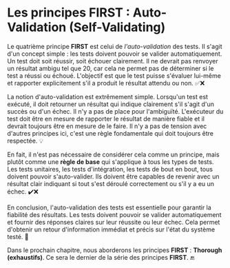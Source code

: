 # Les principes FIRST : Auto-Validation (Self-Validating)

Le quatrième principe **FIRST** est celui de _l'auto-validation_ des tests. Il s'agit d'un concept simple : les tests doivent pouvoir se valider automatiquement. Un test doit soit réussir, soit échouer clairement. Il ne devrait pas renvoyer un résultat ambigu tel que 20, car cela ne permet pas de déterminer si le test a réussi ou échoué. L'objectif est que le test puisse s'évaluer lui-même et rapporter explicitement s'il a produit le résultat attendu ou non. ✅❌

La notion d'auto-validation est extrêmement simple. Lorsqu'un test est exécuté, il doit retourner un résultat qui indique clairement s'il s'agit d'un succès ou d'un échec. Il n'y a pas de place pour l'ambiguïté. L'exécuteur du test doit être en mesure de rapporter le résultat de manière fiable et il devrait toujours être en mesure de le faire. Il n'y a pas de tension avec d'autres principes ici, c'est une règle fondamentale qui doit toujours être respectée. 💡

En fait, il n'est pas nécessaire de considérer cela comme un principe, mais plutôt comme une **règle de base** qui s'applique à tous les types de tests. Les tests unitaires, les tests d'intégration, les tests de bout en bout, tous doivent pouvoir s'auto-valider. Ils doivent être capables de revenir avec un résultat clair indiquant si tout s'est déroulé correctement ou s'il y a eu un échec. ✔️❌

En conclusion, l'auto-validation des tests est essentielle pour garantir la fiabilité des résultats. Les tests doivent pouvoir se valider automatiquement et fournir des réponses claires sur leur réussite ou leur échec. Cela permet d'obtenir un retour d'information immédiat et précis sur l'état du système testé. 🔄

Dans le prochain chapitre, nous aborderons les principes **FIRST** : **Thorough (exhaustifs)**. Ce sera le dernier de la série des principes **FIRST**. 🔚
